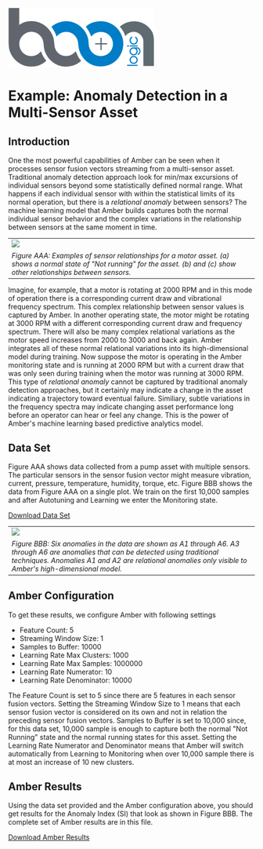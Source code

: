 ![Logo](../../../images/BoonLogic.png)   
# Example: Anomaly Detection in a Multi-Sensor Asset

## Introduction

One the most powerful capabilities of Amber can be seen when it processes sensor fusion vectors streaming from a multi-sensor asset. Traditional anomaly detection approach look for min/max excursions of individual sensors beyond some statistically defined normal range. What happens if each individual sensor with within the statistical limits of its normal operation, but there is a *relational anomaly* between sensors? The machine learning model that Amber builds captures both the normal individual sensor behavior and the complex variations in the relationship between sensors at the same moment in time. 

<table class="table">
  <tr>
    <td><img src="../Figures/ExampleSensorRelationships.png" width="800"></td>
  </tr>
  <tr>
    <td><em>Figure AAA: Examples of sensor relationships for a motor asset. (a) shows a normal state of "Not running" for the asset. (b) and (c) show other relationships between sensors.</em></td>
  </tr>
</table>

Imagine, for example, that a motor is rotating at 2000 RPM and in this mode of operation there is a corresponding current draw and vibrational frequency spectrum. This complex relationship between sensor values is captured by Amber. In another operating state, the motor might be rotating at 3000 RPM with a different corresponding current draw and frequency spectrum. There will also be many complex relational variations as the motor speed increases from 2000 to 3000 and back again. Amber integrates all of these normal relational variations into its high-dimensional model during training. Now suppose the motor is operating in the Amber monitoring state and is running at 2000 RPM but with a current draw that was only seen during training when the motor was running at 3000 RPM. This type of *relational anomaly* cannot be captured by traditional anomaly detection approaches, but it certainly may indicate a change in the asset indicating a trajectory toward eventual failure. Similiary, subtle variations in the frequency spectra may indicate changing asset performance long before an operator can hear or feel any change. This is the power of Amber's machine learning based predictive analytics model.

## Data Set
Figure AAA shows data collected from a pump asset with multiple sensors. The particular sensors in the sensor fusion vector might measure vibration, current, pressure, temperature, humidity, torque, etc. Figure BBB shows the data from Figure AAA on a single plot. We train on the first 10,000 samples and after Autotuning and Learning we enter the Monitoring state.

<a href="AmberDemo_Data.csv" download>Download Data Set</a>

<table class="table">
  <tr>
    <td><img src="../Figures/MultiSensorAnomalyIndex.png" width="800"></td>
  </tr>
  <tr>
    <td><em>Figure BBB: Six anomalies in the data are shown as A1 through A6. A3 through A6 are anomalies that can be detected using traditional techniques. Anomalies A1 and A2 are relational anomalies only visible to Amber's high-dimensional model.    </em></td>
  </tr>
</table>

## Amber Configuration
To get these results, we configure Amber with following settings

* Feature Count: 5
* Streaming Window Size: 1
* Samples to Buffer: 10000
* Learning Rate Max Clusters: 1000
* Learning Rate Max Samples: 1000000
* Learning Rate Numerator: 10
* Learning Rate Denominator: 10000

The Feature Count is set to 5 since there are 5 features in each sensor fusion vectors. Setting the Streaming Window Size to 1 means that each sensor fusion vector is considered on its own and not in relation the preceding sensor fusion vectors. Samples to Buffer is set to 10,000 since, for this data set, 10,000 sample is enough to capture both the normal "Not Running" state and the normal running states for this asset. Setting the Learning Rate Numerator and Denominator means that Amber will switch automatically from Learning to Monitoring when over 10,000 sample there is at most an increase of 10 new clusters.

## Amber Results
Using the data set provided and the Amber configuration above, you should get results for the Anomaly Index (SI) that look as shown in Figure BBB. The complete set of Amber results are in this file.
 
<a href="AmberDemo_Results.csv" download>Download Amber Results</a>



